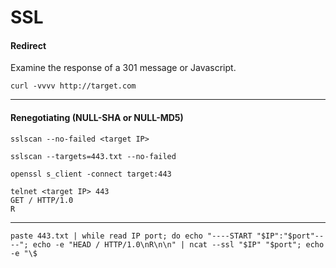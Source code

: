 # SSL


#### Redirect
Examine the response of a 301 message or Javascript.
```
curl -vvvv http://target.com
```
------------------------------------------------------------------------------------------------------

#### Renegotiating (NULL-SHA or NULL-MD5)
```
sslscan --no-failed <target IP>

sslscan --targets=443.txt --no-failed

openssl s_client -connect target:443
```
```
telnet <target IP> 443
GET / HTTP/1.0
R
```
------------------------------------------------------------------------------------------------------
```
paste 443.txt | while read IP port; do echo "----START "$IP":"$port"----"; echo -e "HEAD / HTTP/1.0\nR\n\n" | ncat --ssl "$IP" "$port"; echo -e "\$
```
